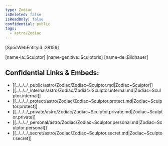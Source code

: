 ```yaml
---
type: Zodiac
isDeleted: false
isReadOnly: false
confidential: public
tags:
  - astro/Zodiac
---
```


[SpocWebEntityId::28156]



[name-la::Sculptor]
[name-genitive::Sculptoris]
[name-de::Bildhauer]


## Confidential Links & Embeds: 
- [[../../../_public/astro/Zodiac/Zodiac~Sculptor.md|Zodiac~Sculptor]] 
- [[../../../_internal/astro/Zodiac/Zodiac~Sculptor.internal.md|Zodiac~Sculptor.internal]] 
- [[../../../_protect/astro/Zodiac/Zodiac~Sculptor.protect.md|Zodiac~Sculptor.protect]] 
- [[../../../_private/astro/Zodiac/Zodiac~Sculptor.private.md|Zodiac~Sculptor.private]] 
- [[../../../_personal/astro/Zodiac/Zodiac~Sculptor.personal.md|Zodiac~Sculptor.personal]] 
- [[../../../_secret/astro/Zodiac/Zodiac~Sculptor.secret.md|Zodiac~Sculptor.secret]] 
